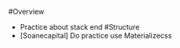 #Overview
  * Practice about stack end 
#Structure
  * [Soanecapital] Do practice use Materializecss